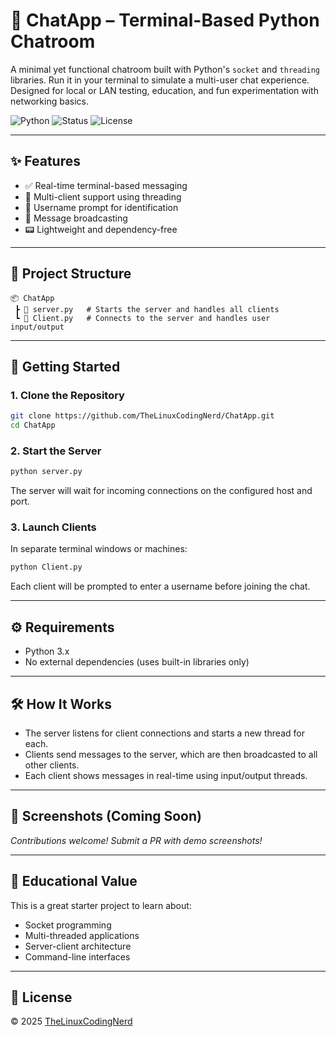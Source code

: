 # 💬 ChatApp – Terminal-Based Python Chatroom

A minimal yet functional chatroom built with Python's `socket` and `threading` libraries. Run it in your terminal to simulate a multi-user chat experience. Designed for local or LAN testing, education, and fun experimentation with networking basics.

![Python](https://img.shields.io/badge/Python-3.x-blue?logo=python)
![Status](https://img.shields.io/badge/Status-Active-brightgreen)
![License](https://img.shields.io/github/license/TheLinuxCodingNerd/ChatApp)

---

## ✨ Features

- ✅ Real-time terminal-based messaging  
- 👥 Multi-client support using threading  
- 🧑 Username prompt for identification  
- 📡 Message broadcasting  
- 📟 Lightweight and dependency-free  

---

## 📂 Project Structure

```plaintext
📦 ChatApp
 ┣ 📜 server.py   # Starts the server and handles all clients
 ┗ 📜 Client.py   # Connects to the server and handles user input/output
```

---

## 🚀 Getting Started

### 1. Clone the Repository

```bash
git clone https://github.com/TheLinuxCodingNerd/ChatApp.git
cd ChatApp
```

### 2. Start the Server

```bash
python server.py
```

The server will wait for incoming connections on the configured host and port.

### 3. Launch Clients

In separate terminal windows or machines:

```bash
python Client.py
```

Each client will be prompted to enter a username before joining the chat.

---

## ⚙️ Requirements

- Python 3.x  
- No external dependencies (uses built-in libraries only)

---

## 🛠️ How It Works

- The server listens for client connections and starts a new thread for each.
- Clients send messages to the server, which are then broadcasted to all other clients.
- Each client shows messages in real-time using input/output threads.

---

## 📸 Screenshots (Coming Soon)

_Contributions welcome! Submit a PR with demo screenshots!_

---

## 🧠 Educational Value

This is a great starter project to learn about:

- Socket programming  
- Multi-threaded applications  
- Server-client architecture  
- Command-line interfaces

---

## 📄 License
© 2025 [TheLinuxCodingNerd](https://github.com/TheLinuxCodingNerd)
